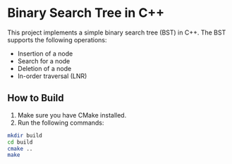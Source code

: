 # Binary Search Tree in C++

This project implements a simple binary search tree (BST) in C++. The BST supports the following operations:

- Insertion of a node
- Search for a node
- Deletion of a node
- In-order traversal (LNR)

## How to Build

1. Make sure you have CMake installed.
2. Run the following commands:

```bash
mkdir build
cd build
cmake ..
make
